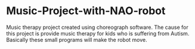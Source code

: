 # Music-Project-with-NAO-robot
Music therapy project created using choreograph software. The cause for this project is provide music therapy for kids who is suffering from Autism. Basically these small programs will make the robot move. 
